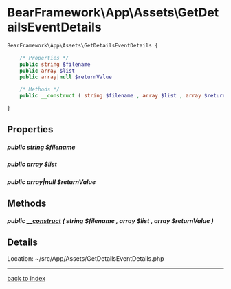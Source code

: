 # BearFramework\App\Assets\GetDetailsEventDetails

```php
BearFramework\App\Assets\GetDetailsEventDetails {

	/* Properties */
	public string $filename
	public array $list
	public array|null $returnValue

	/* Methods */
	public __construct ( string $filename , array $list , array $returnValue )

}
```

## Properties

##### public string $filename

##### public array $list

##### public array|null $returnValue

## Methods

##### public [__construct](bearframework.app.assets.getdetailseventdetails.__construct.method.md) ( string $filename , array $list , array $returnValue )

## Details

Location: ~/src/App/Assets/GetDetailsEventDetails.php

---

[back to index](index.md)

